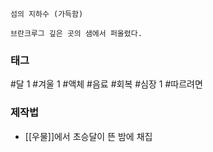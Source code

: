 

```
섬의 지하수 (가득함)

브란크루그 깊은 곳의 샘에서 퍼올렸다.
```


### 태그

#달 1
#겨울 1
#액체 
#음료 
#회복 
#심장 1
#따르려면 

### 제작법


* [[우물]]에서 초승달이 뜬 밤에 채집